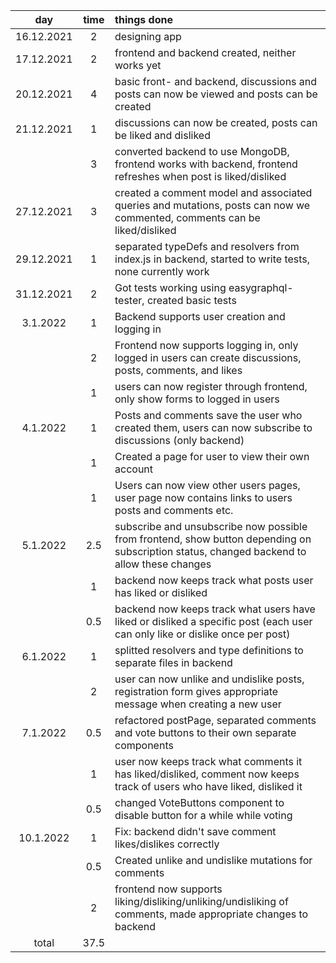 | day        | time | things done |
| :--------: | :--: | :---------- |
| 16.12.2021 | 2    | designing app |
| 17.12.2021 | 2    | frontend and backend created, neither works yet |
| 20.12.2021 | 4    | basic front- and backend, discussions and posts can now be viewed and posts can be created |
| 21.12.2021 | 1    | discussions can now be created, posts can be liked and disliked |
|            | 3    | converted backend to use MongoDB, frontend works with backend, frontend refreshes when post is liked/disliked |
| 27.12.2021 | 3    | created a comment model and associated queries and mutations, posts can now we commented, comments can be liked/disliked |
| 29.12.2021 | 1    | separated typeDefs and resolvers from index.js in backend, started to write tests, none currently work |
| 31.12.2021 | 2    | Got tests working using easygraphql-tester, created basic tests | 
| 3.1.2022   | 1    | Backend supports user creation and logging in |
|            | 2    | Frontend now supports logging in, only logged in users can create discussions, posts, comments, and likes |
|            | 1    | users can now register through frontend, only show forms to logged in users | 
| 4.1.2022   | 1    | Posts and comments save the user who created them, users can now subscribe to discussions (only backend) |
|            | 1    | Created a page for user to view their own account |
|            | 1    | Users can now view other users pages, user page now contains links to users posts and comments etc. |
| 5.1.2022   | 2.5  | subscribe and unsubscribe now possible from frontend, show button depending on subscription status, changed backend to allow these changes |
|            | 1    | backend now keeps track what posts user has liked or disliked |
|            | 0.5  | backend now keeps track what users have liked or disliked a specific post (each user can only like or dislike once per post) |
| 6.1.2022   | 1    | splitted resolvers and type definitions to separate files in backend |
|            | 2    | user can now unlike and undislike posts, registration form gives appropriate message when creating a new user |
| 7.1.2022   | 0.5  | refactored postPage, separated comments and vote buttons to their own separate components | 
|            | 1    | user now keeps track what comments it has liked/disliked, comment now keeps track of users who have liked, disliked it |
|            | 0.5  | changed VoteButtons component to disable button for a while while voting |
| 10.1.2022  | 1    | Fix: backend didn't save comment likes/dislikes correctly |
|            | 0.5  | Created unlike and undislike mutations for comments | 
|            | 2    | frontend now supports liking/disliking/unliking/undisliking of comments, made appropriate changes to backend |
| total      | 37.5 | |